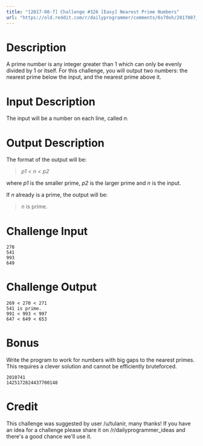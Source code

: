 ```yaml
---
title: "[2017-08-7] Challenge #326 [Easy] Nearest Prime Numbers"
url: "https://old.reddit.com/r/dailyprogrammer/comments/6s70oh/2017087_challenge_326_easy_nearest_prime_numbers/"
---
```



# Description

A prime number is any integer greater than 1 which can only be evenly divided by 1 or itself. For this challenge, you will output two numbers: the nearest prime below the input, and the nearest prime above it.

# Input Description 

The input will be a number on each line, called *n*.

# Output Description 

The format of the output will be:  
> *p1 < n < p2*

where *p1* is the smaller prime, *p2* is the larger prime and *n* is the input.

If *n* already is a prime, the output will be:  
>*n* is prime.

# Challenge Input

	270  
	541  
	993  
	649

# Challenge Output

	269 < 270 < 271  
	541 is prime.  
	991 < 993 < 997  
	647 < 649 < 653

# Bonus

Write the program to work for numbers with big gaps to the nearest primes. This requires a clever solution and cannot be efficiently bruteforced.

    2010741
    1425172824437700148
                
# Credit

This challenge was suggested by user /u/tulanir, many thanks! If you have an idea for a challenge please share it on /r/dailyprogrammer_ideas and there's a good chance we'll use it. 